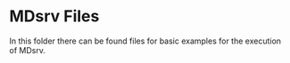 # MDsrv Files

In this folder there can be found files for basic examples for the execution of MDsrv.